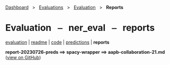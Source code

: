 [Dashboard](../../../index.md)  &nbsp; > &nbsp; [Evaluations](../../index.md)  &nbsp; > &nbsp; [Evaluation](../index.md)  &nbsp; > &nbsp; **Reports** 

# Evaluation &nbsp; ⎯ &nbsp; ner_eval &nbsp; ⎯ &nbsp; reports

[evaluation](../index.md) | [readme](../readme.md) | [code](../code.md) | [predictions](../predictions/index.md) | **reports** 

**report-20230726-preds ⟹ spacy-wrapper ⟹ aapb-collaboration-21.md** ([view on GitHub](https://github.com/clamsproject/aapb-evaluations/tree/854eeb362d3500232982eda53bda4eb47d76df51/ner_eval/report-20230726-preds@spacy-wrapper@aapb-collaboration-21.md))

